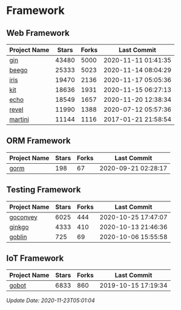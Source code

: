 # Framework

## Web Framework
| Project Name | Stars | Forks | Last Commit |
| ------------ | ----- | ----- | ----------- |
| [gin](https://github.com/gin-gonic/gin) | 43480 | 5000 | 2020-11-11 01:41:35 |
| [beego](https://github.com/astaxie/beego) | 25333 | 5023 | 2020-11-14 08:04:29 |
| [iris](https://github.com/kataras/iris) | 19470 | 2136 | 2020-11-17 05:05:36 |
| [kit](https://github.com/go-kit/kit) | 18636 | 1931 | 2020-11-15 06:27:13 |
| [echo](https://github.com/labstack/echo) | 18549 | 1657 | 2020-11-20 12:38:34 |
| [revel](https://github.com/revel/revel) | 11990 | 1388 | 2020-07-12 05:57:36 |
| [martini](https://github.com/go-martini/martini) | 11144 | 1116 | 2017-01-21 21:58:54 |

## ORM Framework
| Project Name | Stars | Forks | Last Commit |
| ------------ | ----- | ----- | ----------- |
| [gorm](https://github.com/jinzhu/gorm) | 198 | 67 | 2020-09-21 02:28:17 |

## Testing Framework
| Project Name | Stars | Forks | Last Commit |
| ------------ | ----- | ----- | ----------- |
| [goconvey](https://github.com/smartystreets/goconvey) | 6025 | 444 | 2020-10-25 17:47:07 |
| [ginkgo](https://github.com/onsi/ginkgo) | 4333 | 410 | 2020-10-13 21:46:36 |
| [goblin](https://github.com/franela/goblin) | 725 | 69 | 2020-10-06 15:55:58 |

## IoT Framework
| Project Name | Stars | Forks | Last Commit |
| ------------ | ----- | ----- | ----------- |
| [gobot](https://github.com/hybridgroup/gobot) | 6833 | 860 | 2019-10-15 17:19:34 |

*Update Date: 2020-11-23T05:01:04*